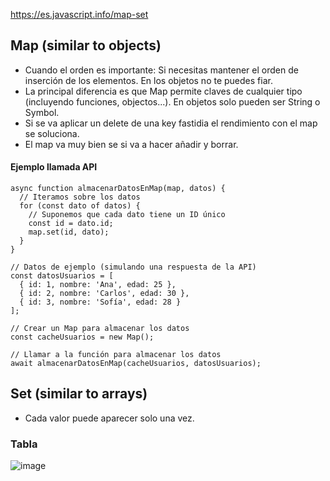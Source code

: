 https://es.javascript.info/map-set

##  Map (similar to objects)
* Cuando el orden es importante: Si necesitas mantener el orden de inserción de los elementos. En los objetos no te puedes fiar.
* La principal diferencia es que Map permite claves de cualquier tipo (incluyendo funciones, objectos...). En objetos solo pueden ser String o Symbol.
* Si se va aplicar un delete de una key fastidia el rendimiento con el map se soluciona.
* El map va muy bien se si va a hacer añadir y borrar.

#### Ejemplo llamada API
    async function almacenarDatosEnMap(map, datos) {
      // Iteramos sobre los datos
      for (const dato of datos) {
        // Suponemos que cada dato tiene un ID único
        const id = dato.id;
        map.set(id, dato);
      }
    }
    
    // Datos de ejemplo (simulando una respuesta de la API)
    const datosUsuarios = [
      { id: 1, nombre: 'Ana', edad: 25 },
      { id: 2, nombre: 'Carlos', edad: 30 },
      { id: 3, nombre: 'Sofía', edad: 28 }
    ];
    
    // Crear un Map para almacenar los datos
    const cacheUsuarios = new Map();
    
    // Llamar a la función para almacenar los datos
    await almacenarDatosEnMap(cacheUsuarios, datosUsuarios);

## Set (similar to arrays)
* Cada valor puede aparecer solo una vez.

### Tabla
![image](https://github.com/user-attachments/assets/6c9da313-664e-404e-aab8-36a3e3adcaa8)
